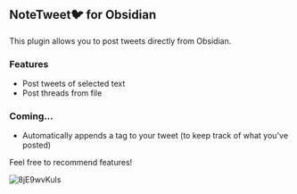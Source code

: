 ## NoteTweet🐦 for Obsidian
This plugin allows you to post tweets directly from Obsidian.

### Features
- Post tweets of selected text
- Post threads from file

### Coming...
- Automatically appends a tag to your tweet (to keep track of what you've posted)

Feel free to recommend features!

![8jE9wvKuls](https://user-images.githubusercontent.com/29108628/109525702-16c97180-7ab2-11eb-8bc0-3c4bc79a6b7a.gif)
